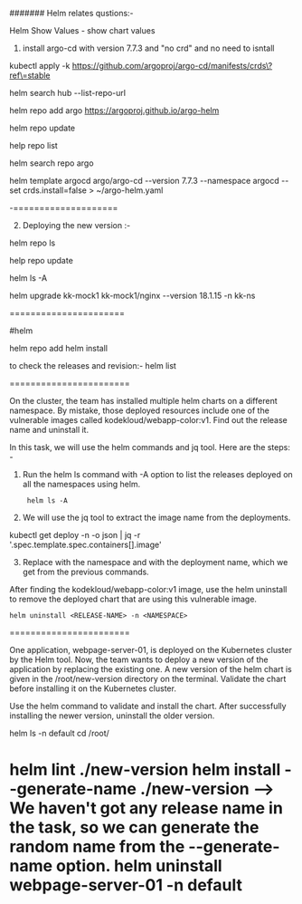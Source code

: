 ####### Helm relates qustions:-


Helm Show Values - show chart values


1. install argo-cd with version 7.7.3 and "no crd" and no need to isntall

kubectl apply -k https://github.com/argoproj/argo-cd/manifests/crds\?ref\=stable

helm search hub --list-repo-url

helm repo add argo https://argoproj.github.io/argo-helm

helm repo update

help repo list

helm search repo argo

helm template argocd argo/argo-cd --version 7.7.3 --namespace argocd --set crds.install=false > ~/argo-helm.yaml

-====================

2. Deploying the new version :- 

helm repo ls

help repo update

helm ls -A

helm upgrade kk-mock1 kk-mock1/nginx --version 18.1.15 -n kk-ns

======================

#helm

helm repo add <name> <repositoryname>
helm install <relaeasename> <chartname>

to check the releases and revision:- helm list

=======================

On the cluster, the team has installed multiple helm charts on a different namespace. By mistake, those deployed resources include one of the vulnerable images called kodekloud/webapp-color:v1. Find out the release name and uninstall it.

In this task, we will use the helm commands and jq tool. Here are the steps: -

1. Run the helm ls command with -A option to list the releases deployed on all the namespaces using helm.

        helm ls -A

2. We will use the jq tool to extract the image name from the deployments.

kubectl get deploy -n <NAMESPACE> <DEPLOYMENT-NAME> -o json | jq -r '.spec.template.spec.containers[].image'

3. Replace <NAMESPACE> with the namespace and <DEPLOYMENT-NAME> with the deployment name, which we get from the previous commands.

After finding the kodekloud/webapp-color:v1 image, use the helm uninstall to remove the deployed chart that are using this vulnerable image.

    helm uninstall <RELEASE-NAME> -n <NAMESPACE>

=======================

One application, webpage-server-01, is deployed on the Kubernetes cluster by the Helm tool. Now, the team wants to deploy a new version of the application by replacing the existing one. A new version of the helm chart is given in the /root/new-version directory on the terminal. Validate the chart before installing it on the Kubernetes cluster. 


Use the helm command to validate and install the chart. After successfully installing the newer version, uninstall the older version. 

helm ls -n default
cd /root/

helm lint ./new-version
helm install --generate-name ./new-version --> We haven't got any release name in the task, so we can generate the random name from the --generate-name option.
helm uninstall webpage-server-01 -n default
==================


